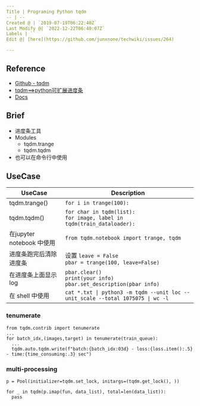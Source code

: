 ```yaml
---
Title | Programing Python tqdm
-- | --
Created @ | `2019-07-19T06:22:40Z`
Last Modify @| `2022-12-22T06:40:07Z`
Labels | ``
Edit @| [here](https://github.com/junxnone/techwiki/issues/264)

---
```

## Reference

- [Github - tqdm](https://github.com/tqdm/tqdm)
- [tqdm==>python可扩展进度条](https://blog.csdn.net/xiaodongxiexie/article/details/70495618)
- [Docs](https://tqdm.github.io/)

## Brief
- 进度条工具
- Modules
  - tqdm.trange
  - tqdm.tqdm
- 也可以在命令行中使用

## UseCase

UseCase | Description
-- | --
tqdm.trange() | `for i in trange(100):`
tqdm.tqdm() | `for char in tqdm(list):`<br>`for image, label in tqdm(train_dataloader):`
在jupyter notebook 中使用 | `from tqdm.notebook import trange, tqdm`
进度条跑完后清除进度条 | 设置 `leave = False` <br>`pbar = trange(100, leave=False)`
在进度条上面显示log | `pbar.clear()`<br>`print(your info)`<br>`pbar.set_description(pbar info)`
在 shell 中使用 | `cat *.txt \| python3 -m tqdm --unit loc --unit_scale --total 1075075 \| wc -l`


### tenumerate

```
from tqdm.contrib import tenumerate
...
for batch_idx,(images,target) in tenumerate(train_queue):
  ... 
  tqdm.auto.tqdm.write(f"batch:{batch_idx:03d} - loss:{loss.item():.5} - time:{time_consuming:.3} sec")
```

### multi-processing

```
p = Pool(initializer=tqdm.set_lock, initargs=(tqdm.get_lock(), ))

for _ in tqdm(p.imap(fun, data_list), total=len(data_list)):
  pass
```




